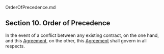 OrderOfPrecedence.md

## Section 10. Order of Precedence
In the event of a conflict between any existing contract, on the one hand, and this [Agreement](Definition), on the other, this [Agreement](Definition) shall govern in all respects.